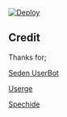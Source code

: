 [![Deploy](https://www.herokucdn.com/deploy/button.svg)](https://heroku.com/deploy?template=https://github.com/Quiec/AsenaUserBot)

## Credit
Thanks for;

[Seden UserBot](https://github.com/TeamDerUntergang/Telegram-UserBot)

[Userge](https://github.com/UsergeTeam/Userge)

[Spechide](https://github.com/Spechide)
